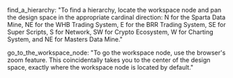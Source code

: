find_a_hierarchy: "To find a hierarchy, locate the workspace node and pan the design space in the appropriate cardinal direction: N for the Sparta Data Mine, NE for the WHB Trading System, E for the BRR Trading System, SE for Super Scripts, S for Network, SW for Crypto Ecosystem, W for Charting System, and NE for Masters Data Mine."

go_to_the_workspace_node: "To go the workspace node, use the browser's zoom feature. This coincidentally takes you to the center of the design space, exactly where the workspace node is located by default."